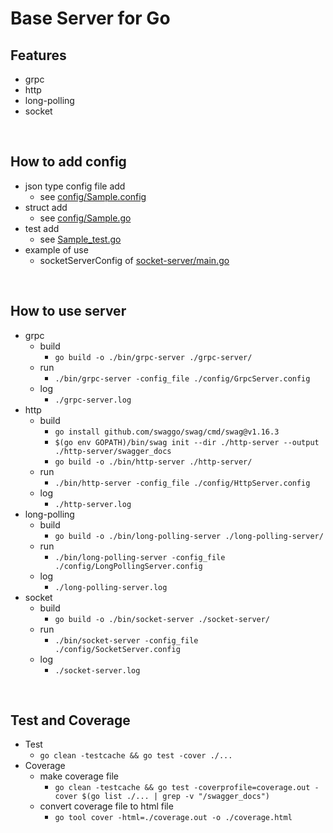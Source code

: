 # Base Server for Go

## Features
 - grpc
 - http
 - long-polling
 - socket

<br/>

## How to add config
 - json type config file add
   - see [config/Sample.config](https://github.com/base-server/go/blob/main/config/Sample.config)
 - struct add
   - see [config/Sample.go](https://github.com/base-server/go/blob/main/config/Sample.go)
 - test add
   - see [Sample_test.go](https://github.com/base-server/go/blob/main/config/Sample_test.go)
 - example of use
   - socketServerConfig of [socket-server/main.go](https://github.com/base-server/go/blob/main/socket-server/main.go)

<br/>

## How to use server
 - grpc
   - build
     - `go build -o ./bin/grpc-server ./grpc-server/`
   - run
     - `./bin/grpc-server -config_file ./config/GrpcServer.config`
   - log
     - `./grpc-server.log`
 - http
   - build
     - `go install github.com/swaggo/swag/cmd/swag@v1.16.3`
     - `$(go env GOPATH)/bin/swag init --dir ./http-server --output ./http-server/swagger_docs`
     - `go build -o ./bin/http-server ./http-server/`
   - run
     - `./bin/http-server -config_file ./config/HttpServer.config`
   - log
     - `./http-server.log`
 - long-polling
   - build
     - `go build -o ./bin/long-polling-server ./long-polling-server/`
   - run
     - `./bin/long-polling-server -config_file ./config/LongPollingServer.config`
   - log
     - `./long-polling-server.log`
 - socket
   - build
     - `go build -o ./bin/socket-server ./socket-server/`
   - run
     - `./bin/socket-server -config_file ./config/SocketServer.config`
   - log
     - `./socket-server.log`

<br/>

## Test and Coverage
 - Test
   - `go clean -testcache && go test -cover ./...`
 - Coverage
   - make coverage file
     - `go clean -testcache && go test -coverprofile=coverage.out -cover $(go list ./... | grep -v "/swagger_docs")`
   - convert coverage file to html file
     - `go tool cover -html=./coverage.out -o ./coverage.html`
